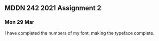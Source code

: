 ## MDDN 242 2021 Assignment 2

### Mon 29 Mar

I have completed the numbers of my font, making the typeface complete.
